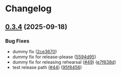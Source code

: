# Changelog

## [0.3.4](https://github.com/ainame/tuzuru/compare/0.3.3...0.3.4) (2025-09-18)


### Bug Fixes

* dummy fix ([2ce3670](https://github.com/ainame/tuzuru/commit/2ce3670befac1f79fea2ac75021580bb574cb230))
* dummy fix for release-please ([5594d95](https://github.com/ainame/tuzuru/commit/5594d95d1eb2356ea47882fb8d3438690fb24daf))
* dummy fix for releasing rehearsal ([#49](https://github.com/ainame/tuzuru/issues/49)) ([e7f638d](https://github.com/ainame/tuzuru/commit/e7f638d96567d53adba32268114df9030f061454))
* test release path ([#44](https://github.com/ainame/tuzuru/issues/44)) ([95f8456](https://github.com/ainame/tuzuru/commit/95f84566492a4ea64c06995bd974b93cc636f014))
